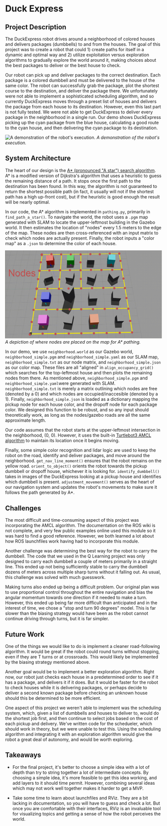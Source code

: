 # Duck Express
## Project Description
The DuckExpress robot drives around a neighborhood of colored houses and delivers packages (dumbbells) to and from the houses. The goal of this project was to create a robot that could 1) create paths for itself in a dynamic and optimal way and 2) utilize exploitation versus exploration algorithms to gradually explore the world around it, making choices about the best packages to deliver or the best house to check. 

Our robot can pick up and deliver packages to the correct destination. Each package is a colored dumbbell and must be delivered to the house of the same color. The robot can successfully grab the package, plot the shortest course to the destination, and deliver the package there. We unfortunately were not able to implement a sophisticated scheduling algorithm, and so currently DuckExpress moves through a preset list of houses and delivers the package from each house to its destination. However, even this last part is not fully tested. We were not able to get DuckExpress to deliver every package in the neighborhood in a single run. Our demo shows DuckExpress picking up the cyan package from the blue house, calculating a good route to the cyan house, and then delivering the cyan package to its destination. 

![A demonstration of the robot's execution.](demo.gif)
*A demonstration of the robot's execution.*

## System Architecture
The heart of our design is the [A* (pronounced "A star") search algorithm](https://en.wikipedia.org/wiki/A*_search_algorithm). A* is a modified version of Dijkstra's algorithm that uses a heuristic to guess the remaining distance of a path. It stops once the first path to the destination has been found. In this way, the algorithm is not guaranteed to return the shortest possible path (in fact, it usually will not if the shortest path has a high up-front cost), but if the heuristic is good enough the result will be nearly optimal. 

In our code, the A* algorithm is implemented in `pathing.py`, primarily in `find_path_a_star()`. To navigate the world, the robot uses a `.pgm` map generated with SLAM to locate the upper-leftmost building in the Gazebo world. It then estimates the location of "nodes" every 1.5 meters to the edge of the map. These nodes are then cross-referenced with an input matrix to check which nodes are actually present. Finally, the robot inputs a "color map" as a `.json` to determine the color of each house. 

![A depiction of where nodes are placed on the map for A* pathing.](nodes.png)
*A depiction of where nodes are placed on the map for A\* pathing.*

In our demo, we use `neighborhood.world` as our Gazebo world, `neighborhood_simple.pgm` and `neighborhood_simple.yaml` as our SLAM map, `neighborhood_simple.txt` as our node matrix, and `neighborhood_simple.json` as our color map. These files are all "aligned" in `align_occupancy_grid()` which searches for the top-leftmost house and then plots the remaining nodes from there. As mentioned above, `neighborhood_simple.pgm` and `neighborhood_simple.yaml`were generated with SLAM. `neighborhood_simple.txt` is merely a matrix outlining which nodes are free (denoted by a 0) and which nodes are occupied/inaccesible (denoted by a 1). Finally, `neighborhood_simple.json` is loaded as a dictionary mapping the pickup node for each house color, and the dropoff node for each package color. We designed this function to be robust, and so any input should theoretically work, as long as the nodes/gazebo roads are all the same approximate length. 

Our code assumes that the robot starts at the upper-leftmost intersection in the neighborhood, (0, 0). However, it uses the built-in [Turtlebot3 AMCL algorithm](http://wiki.ros.org/amcl) to maintain its location once it begins moving. 

Finally, some simple color recognition and lidar logic are used to keep the robot on the road, identify and deliver packages, and move around the neighborhood. `get_nav_line_moment()` ensures that the robot remains on the yellow road. `orient_to_object()` orients the robot towards the pickup dumbbell or dropoff house, whichever it is looking for. `identify_dumbbell()` takes in images of the DuckExpress looking at a pickup house and identifies which dumbbell is present. `adjustment_movement()` serves as the heart of our navigation system and updates the robot's movements to make sure it follows the path generated by A*. 

## Challenges
The most difficult and time-consuming aspect of this project was incorporating the AMCL algorithm. The documentation on the ROS wiki is not complete, and very few public examples online used this module so it was hard to find a good reference. However, we both learned a lot about how ROS launchfiles work having had to incorporate this module. 

Another challenge was determining the best way for the robot to carry the dumbbell. The code that we used in the Q Learning project was only designed to carry each dumbbell a couple of meters primarily in a straight line. This ended up not being sufficiently stable to carry the dumbbell dozens of meters across multiple sharp turns without it falling out. As usual, this challenge was solved with much guesswork. 

Making turns also ended up being a difficult problem. Our original plan was to use proportional control throughout the entire navigation and bias the angular momentum towards one direction if it needed to make a turn. However, this ended up being far more difficult than anticipated and in the interest of time, we chose a "stop and turn 90 degrees" model. This is far slower than the biasing strategy would have been as the robot cannot continue driving through turns, but it is far simpler. 

## Future Work

One of the things we would like to do is implement a cleaner road-following algorithm. It would be great if the robot could round turns without stopping, even if they are T turns or at crossroads. This would likely be implemented by the biasing strategy mentioned above. 

Another goal would be to implement a better exploration algorithm. Right now, our robot just checks each house in a predetermined order to see if it has a package, and delivers it if it does. But it would be faster for the robot to check houses while it is delivering packages, or perhaps decide to deliver a second known package before checking an unknown house should this be determined to be more efficient.

One aspect of this project we weren't able to implement was the scheduling system, which, given a list of dumbbells and houses to deliver to, would do the shortest job first, and then continue to select jobs based on the cost of each pickup and delivery. We've written code for the schedueler, which should work in theory, but we were unable to test this. Using the scheduling algorithm and integrating it with an exploration algorithm would give the robot a great deal of autonomy, and would be worth exploring.

## Takeaways

* For the final project, it's better to choose a simple idea with a lot of depth than try to string together a lot of intermediate concepts. By choosing a simple idea, it's more feasible to get this idea working, and add layers to it should time permit. However, combining several ideas which may not work well together makes it harder to get a MVP.

* Take some time to learn about launchfiles and RViz. They are a bit lacking in documentation, so you will have to guess and check a lot. But once you are comfortable with their interfaces, RViz is an invaluable tool for visualizing topics and getting a sense of how the robot perceives the world. 
